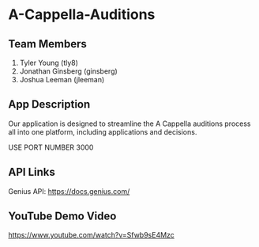 # A-Cappella-Auditions
## Team Members
1. Tyler Young (tly8)
2. Jonathan Ginsberg (ginsberg)
3. Joshua Leeman (jleeman)

## App Description
Our application is designed to streamline the A Cappella auditions process all into one platform, including applications and decisions.

USE PORT NUMBER 3000

## API Links
Genius API: https://docs.genius.com/

## YouTube Demo Video
https://www.youtube.com/watch?v=Sfwb9sE4Mzc
